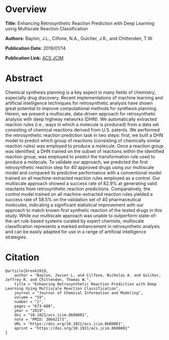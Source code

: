 # Overview
**Title:**
Enhancing Retrosynthetic Reaction Prediction with Deep Learning using Multiscale Reaction Classification

**Authors:**
Baylon, J.L., Cilfone, N.A., Gulcher, J.R., and Chittenden, T.W.

**Publication Date:**
2019/01/14

**Publication Link:**
[ACS JCIM](https://pubs.acs.org/doi/10.1021/acs.jcim.8b00801)


# Abstract
Chemical synthesis planning is a key aspect in many fields of chemistry, especially drug discovery. 
Recent implementations of machine learning and artificial intelligence techniques for retrosynthetic analysis have shown great potential to improve computational methods for synthesis planning. 
Herein, we present a multiscale, data-driven approach for retrosynthetic analysis with deep highway networks (DHN). 
We automatically extracted reaction rules (i.e., ways in which a molecule is produced) from a data set consisting of chemical reactions derived from U.S. patents. 
We performed the retrosynthetic reaction prediction task in two steps: first, we built a DHN model to predict which group of reactions (consisting of chemically similar reaction rules) was employed to produce a molecule. 
Once a reaction group was identified, a DHN trained on the subset of reactions within the identified reaction group, was employed to predict the transformation rule used to produce a molecule. 
To validate our approach, we predicted the first retrosynthetic reaction step for 40 approved drugs using our multiscale model and compared its predictive performance with a conventional model trained on all machine-extracted reaction rules employed as a control. 
Our multiscale approach showed a success rate of 82.9% at generating valid reactants from retrosynthetic reaction predictions. 
Comparatively, the control model trained on all machine-extracted reaction rules yielded a success rate of 58.5% on the validation set of 40 pharmaceutical molecules, indicating a significant statistical improvement with our approach to match known first synthetic reaction of the tested drugs in this study. 
While our multiscale approach was unable to outperform state-of-the-art rule-based systems curated by expert chemists, multiscale classification represents a marked enhancement in retrosynthetic analysis and can be easily adapted for use in a range of artificial intelligence strategies.


# Citation
```
@article{brenk2019,
    author = "Baylon, Javier L. and Cilfone, Nicholas A. and Gulcher, Jeffrey R. and Chittenden, Thomas W.",
    title = "Enhancing Retrosynthetic Reaction Prediction with Deep Learning Using Multiscale Reaction Classification",
    journal = "Journal of Chemical Information and Modeling",
    volume = "59",
    number = "2",
    pages = "673-688",
    year = "2019",
    doi = "10.1021/acs.jcim.8b00801",
    note = "PMID: 30642173",
    URL = "https://doi.org/10.1021/acs.jcim.8b00801",
    eprint = "https://doi.org/10.1021/acs.jcim.8b00801"
}
```
